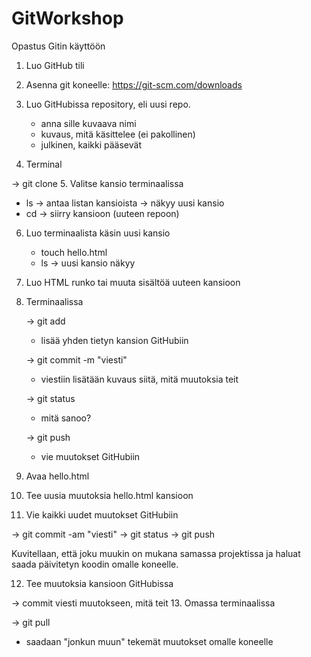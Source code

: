 # GitWorkshop
Opastus Gitin käyttöön

1. Luo GitHub tili
2. Asenna git koneelle: https://git-scm.com/downloads
3. Luo GitHubissa repository, eli uusi repo.

   - anna sille kuvaava nimi
   - kuvaus, mitä käsittelee (ei pakollinen)
   - julkinen, kaikki pääsevät
4. Terminal 

-> git clone <url>
5. Valitse kansio terminaalissa
   
   - ls -> antaa listan kansioista -> näkyy uusi kansio
   - cd -> siirry kansioon (uuteen repoon)
6. Luo terminaalista käsin uusi kansio

   - touch hello.html
   - ls -> uusi kansio näkyy
7. Luo HTML runko tai muuta sisältöä uuteen kansioon
8. Terminaalissa
   
   -> git add <kansion nimi>
   - lisää yhden tietyn kansion GitHubiin

   -> git commit -m "viesti"
   - viestiin lisätään kuvaus siitä, mitä muutoksia teit
   
   -> git status
   - mitä sanoo?
   
   -> git push
   - vie muutokset GitHubiin
9. Avaa hello.html
10. Tee uusia muutoksia hello.html kansioon
11. Vie kaikki uudet muutokset GitHubiin

   -> git commit -am "viesti"
   -> git status 
   -> git push

Kuvitellaan, että joku muukin on mukana samassa projektissa ja haluat saada päivitetyn koodin omalle koneelle.

12. Tee muutoksia kansioon GitHubissa

   -> commit viesti muutokseen, mitä teit
13. Omassa terminaalissa

   -> git pull
   - saadaan "jonkun muun" tekemät muutokset omalle koneelle
   
   
   
   
   
   
   
   
   
